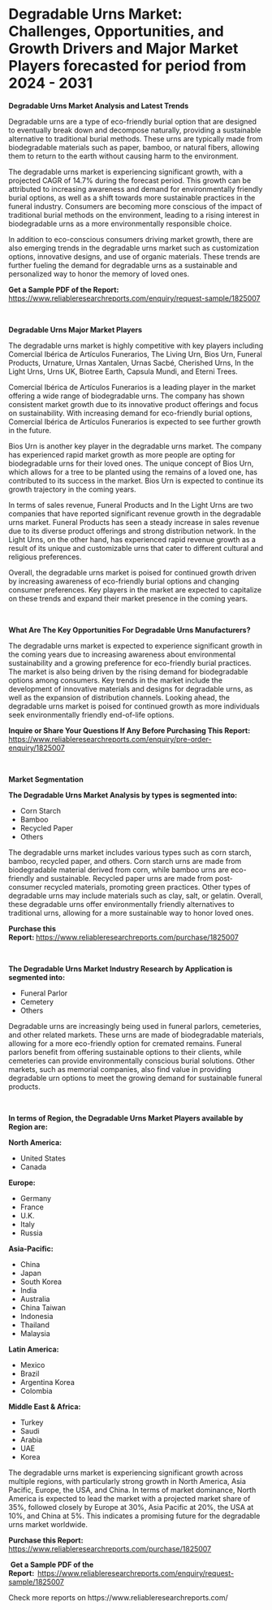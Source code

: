 <p><h1>Degradable Urns Market: Challenges, Opportunities, and Growth Drivers and Major Market Players forecasted for period from 2024 - 2031</h1></p><p><strong>Degradable Urns Market Analysis and Latest Trends</strong></p>
<p><p>Degradable urns are a type of eco-friendly burial option that are designed to eventually break down and decompose naturally, providing a sustainable alternative to traditional burial methods. These urns are typically made from biodegradable materials such as paper, bamboo, or natural fibers, allowing them to return to the earth without causing harm to the environment. </p><p>The degradable urns market is experiencing significant growth, with a projected CAGR of 14.7% during the forecast period. This growth can be attributed to increasing awareness and demand for environmentally friendly burial options, as well as a shift towards more sustainable practices in the funeral industry. Consumers are becoming more conscious of the impact of traditional burial methods on the environment, leading to a rising interest in biodegradable urns as a more environmentally responsible choice.</p><p>In addition to eco-conscious consumers driving market growth, there are also emerging trends in the degradable urns market such as customization options, innovative designs, and use of organic materials. These trends are further fueling the demand for degradable urns as a sustainable and personalized way to honor the memory of loved ones.</p></p>
<p><strong>Get a Sample PDF of the Report:&nbsp;</strong> <a href="https://www.reliableresearchreports.com/enquiry/request-sample/1825007">https://www.reliableresearchreports.com/enquiry/request-sample/1825007</a></p>
<p>&nbsp;</p>
<p><strong>Degradable Urns Major Market Players</strong></p>
<p><p>The degradable urns market is highly competitive with key players including Comercial Ibérica de Artículos Funerarios, The Living Urn, Bios Urn, Funeral Products, Urnature, Urnas Xantalen, Urnas Sacbé, Cherished Urns, In the Light Urns, Urns UK, Biotree Earth, Capsula Mundi, and Eterni Trees.</p><p>Comercial Ibérica de Artículos Funerarios is a leading player in the market offering a wide range of biodegradable urns. The company has shown consistent market growth due to its innovative product offerings and focus on sustainability. With increasing demand for eco-friendly burial options, Comercial Ibérica de Artículos Funerarios is expected to see further growth in the future.</p><p>Bios Urn is another key player in the degradable urns market. The company has experienced rapid market growth as more people are opting for biodegradable urns for their loved ones. The unique concept of Bios Urn, which allows for a tree to be planted using the remains of a loved one, has contributed to its success in the market. Bios Urn is expected to continue its growth trajectory in the coming years.</p><p>In terms of sales revenue, Funeral Products and In the Light Urns are two companies that have reported significant revenue growth in the degradable urns market. Funeral Products has seen a steady increase in sales revenue due to its diverse product offerings and strong distribution network. In the Light Urns, on the other hand, has experienced rapid revenue growth as a result of its unique and customizable urns that cater to different cultural and religious preferences.</p><p>Overall, the degradable urns market is poised for continued growth driven by increasing awareness of eco-friendly burial options and changing consumer preferences. Key players in the market are expected to capitalize on these trends and expand their market presence in the coming years.</p></p>
<p>&nbsp;</p>
<p><strong>What Are The Key Opportunities For Degradable Urns Manufacturers?</strong></p>
<p><p>The degradable urns market is expected to experience significant growth in the coming years due to increasing awareness about environmental sustainability and a growing preference for eco-friendly burial practices. The market is also being driven by the rising demand for biodegradable options among consumers. Key trends in the market include the development of innovative materials and designs for degradable urns, as well as the expansion of distribution channels. Looking ahead, the degradable urns market is poised for continued growth as more individuals seek environmentally friendly end-of-life options.</p></p>
<p><strong>Inquire or Share Your Questions If Any Before Purchasing This Report:</strong> <a href="https://www.reliableresearchreports.com/enquiry/pre-order-enquiry/1825007">https://www.reliableresearchreports.com/enquiry/pre-order-enquiry/1825007</a></p>
<p>&nbsp;</p>
<p><strong>Market Segmentation</strong></p>
<p><strong>The Degradable Urns Market Analysis by types is segmented into:</strong></p>
<p><ul><li>Corn Starch</li><li>Bamboo</li><li>Recycled Paper</li><li>Others</li></ul></p>
<p><p>The degradable urns market includes various types such as corn starch, bamboo, recycled paper, and others. Corn starch urns are made from biodegradable material derived from corn, while bamboo urns are eco-friendly and sustainable. Recycled paper urns are made from post-consumer recycled materials, promoting green practices. Other types of degradable urns may include materials such as clay, salt, or gelatin. Overall, these degradable urns offer environmentally friendly alternatives to traditional urns, allowing for a more sustainable way to honor loved ones.</p></p>
<p><strong>Purchase this Report:&nbsp;</strong><a href="https://www.reliableresearchreports.com/purchase/1825007">https://www.reliableresearchreports.com/purchase/1825007</a></p>
<p>&nbsp;</p>
<p><strong>The Degradable Urns Market Industry Research by Application is segmented into:</strong></p>
<p><ul><li>Funeral Parlor</li><li>Cemetery</li><li>Others</li></ul></p>
<p><p>Degradable urns are increasingly being used in funeral parlors, cemeteries, and other related markets. These urns are made of biodegradable materials, allowing for a more eco-friendly option for cremated remains. Funeral parlors benefit from offering sustainable options to their clients, while cemeteries can provide environmentally conscious burial solutions. Other markets, such as memorial companies, also find value in providing degradable urn options to meet the growing demand for sustainable funeral products.</p></p>
<p>&nbsp;</p>
<p><strong>In terms of Region, the Degradable Urns Market Players available by Region are:</strong></p>
<p>
    <p> <strong> North America: </strong>
        <ul>
            <li>United States</li>
            <li>Canada</li>
        </ul>
        </p> 
    <p> <strong> Europe: </strong>
        <ul>
            <li>Germany</li>
            <li>France</li>
            <li>U.K.</li>
            <li>Italy</li>
            <li>Russia</li>
        </ul>
        </p> 
    <p> <strong> Asia-Pacific: </strong>
        <ul>
            <li>China</li>
            <li>Japan</li>
            <li>South Korea</li>
            <li>India</li>
            <li>Australia</li>
            <li>China Taiwan</li>
            <li>Indonesia</li>
            <li>Thailand</li>
            <li>Malaysia</li>
        </ul>
        </p> 
    <p> <strong> Latin America: </strong>
        <ul>
            <li>Mexico</li>
            <li>Brazil</li>
            <li>Argentina Korea</li>
            <li>Colombia</li>
        </ul>
        </p> 
    <p> <strong> Middle East & Africa: </strong>
        <ul>
            <li>Turkey</li>
            <li>Saudi</li>
            <li>Arabia</li>
            <li>UAE</li>
            <li>Korea</li>
        </ul>
    </p>
    </p>
<p><p>The degradable urns market is experiencing significant growth across multiple regions, with particularly strong growth in North America, Asia Pacific, Europe, the USA, and China. In terms of market dominance, North America is expected to lead the market with a projected market share of 35%, followed closely by Europe at 30%, Asia Pacific at 20%, the USA at 10%, and China at 5%. This indicates a promising future for the degradable urns market worldwide.</p></p>
<p><strong>Purchase this Report: </strong><a href="https://www.reliableresearchreports.com/purchase/1825007">https://www.reliableresearchreports.com/purchase/1825007</a></p>
<p>&nbsp;<strong>Get a Sample PDF of the Report:&nbsp;&nbsp;</strong><a href="https://www.reliableresearchreports.com/enquiry/request-sample/1825007">https://www.reliableresearchreports.com/enquiry/request-sample/1825007</a></p>
<p><strong></strong></p>
<p>Check more reports on https://www.reliableresearchreports.com/</p>